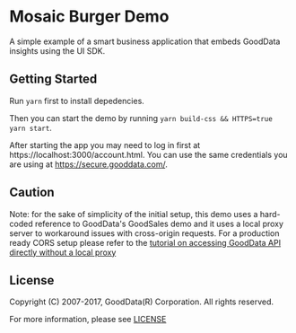 # Mosaic Burger Demo

A simple example of a smart business application that embeds GoodData
insights using the UI SDK.

## Getting Started

Run `yarn` first to install depedencies.

Then you can start the demo by running `yarn build-css && HTTPS=true yarn start`.

After starting the app you may need to log in first at https://localhost:3000/account.html. You can use the same credentials you are using at https://secure.gooddata.com/.

## Caution

Note: for the sake of simplicity of the initial setup, this demo uses a hard-coded reference to GoodData's GoodSales demo and it uses a local proxy server to workaround issues with cross-origin requests. For a production ready CORS setup please refer to the [tutorial on accessing GoodData API directly without a local proxy](https://help.gooddata.com/display/bHsp5IhQjuz0e6HS0s76/How+to+Access+the+GoodData+API+Directly)

## License

Copyright (C) 2007-2017, GoodData(R) Corporation. All rights reserved.

For more information, please see
[LICENSE](https://github.com/gooddata/ui-sdk-examples/blob/master/LICENSE)
